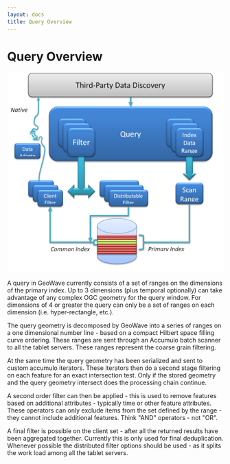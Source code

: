 ```yaml
---
layout: docs
title: Query Overview
---
```


# Query Overview


![Query Architecture](figures/queryoverview1.png)

A query in GeoWave currently consists of a set of ranges on the dimensions of the primary index.  Up to 3 dimensions (plus temporal optionally) can take advantage of any complex OGC geometry for the query window.  For dimensions of 4 or greater the query can only be a set of ranges on each dimension (i.e. hyper-rectangle, etc.).


The query geometry is decomposed by GeoWave into a series of ranges on a one dimensional number line - based on a compact Hilbert space filling curve ordering.   These ranges are sent through an Accumulo batch scanner to all the tablet servers.   These ranges represent the coarse grain filtering.


At the same time the query geometry has been serialized and sent to custom accumulo iterators.  These iterators then do a second stage filtering on each feature for an exact intersection test.  Only if the stored geometry and the query geometry intersect does the processing chain continue.


A second order filter can then be applied - this is used to remove features based on additional attributes - typically time or other feature attributes. These operators can only exclude items from the set defined by the range - they cannot include additional features.  Think "AND" operators - not "OR". 


A final filter is possible on the client set - after all the returned results have been aggregated together.  Currently this is only used for final deduplication.  Whenever possible the distributed filter options should be used - as it splits the work load among all the tablet servers.  